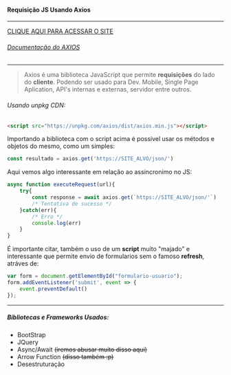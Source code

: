 #### Requisição JS Usando Axios
------------
<ins>[CLIQUE AQUI PARA ACESSAR O SITE](https://github.com/axios/axios "CLIQUE AQUI PARA ACESSAR O SITE")</ins>
###### [Documentação do AXIOS](https://github.com/axios/axios "Documentação do AXIOS")
------------
> Axios é uma biblioteca JavaScript que permite **requisições** do lado do **cliente**. Podendo ser usado para Dev. Mobile, Single Page Aplication, API's internas e externas, servidor entre outros.

###### Usando unpkg CDN:
````html
<script src="https://unpkg.com/axios/dist/axios.min.js"></script>
````
Importando a biblioteca com o script acima é possível usar os métodos e objetos do mesmo, como um simples:
```javascript
const resultado = axios.get('https://SITE_ALVO/json/')
```
Aqui vemos algo interessante em relação ao assincronimo no JS:
```javascript
async function executeRequest(url){
    try{       
        const response = await axios.get(`https://SITE_ALVO/json/'`)
        /* Tentativa de sucesso */ 
    }catch(err){
        /* Erro */
        console.log(err)
    }
}
```
É importante citar, também o uso de um **script** muito "majado" e interessante que permite envio de formularios sem o famoso **refresh**, atráves de:
```javascript
var form = document.getElementById("formulario-usuario");
form.addEventListener('submit', event => {
    event.preventDefault()
});
```
------------
##### Bibliotecas e Frameworks Usados:
- BootStrap
- JQuery
- Async/Await ~~(iremos abusar muito disso aqui)~~
- Arrow Function ~~(disso também :p)~~
- Desestruturação
